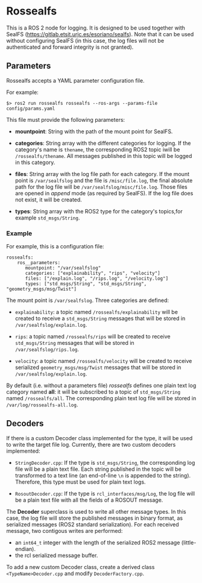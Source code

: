 # Rossealfs

This is a ROS 2 node for logging. It is designed to be used together with SealFS (https://gitlab.etsit.urjc.es/esoriano/sealfs). Note that it can be used without configuring SealFS (in this case, the log files will not be authenticated and forward integrity is not granted).

## Parameters 

Rossealfs accepts a YAML parameter configuration file.


 For example:

```
$> ros2 run rossealfs rossealfs --ros-args --params-file config/params.yaml
```

This file must provide the following parameters:

- **mountpoint**: String with the path of the mount point for SealFS.

- **categories**: String array with the different categories for logging. If the category's name is `thename`, the corresponding ROS2 topic iwill be  `/rossealfs/thename`. All messages published in this topic will be logged in this category.

- **files**: String array with the log file path for each category. If the mount point is `/var/sealfslog` and the file is `/misc/file.log`, the final absolute path for the log file will be `/var/sealfslog/misc/file.log`. Those files are opened in *append* mode (as required by SealFS). If the log file does not exist, it will be created. 

- **types**: String array with the ROS2 type for the category's topics,for example `std_msgs/String`.

### Example

For example, this is a configuration file:

```
rossealfs:
    ros__parameters:
       mountpoint: "/var/sealfslog"
       categories: ["explainability", "rips", "velocity"]
       files: ["/explain.log", "/rips.log", "/velocity.log"]
       types: ["std_msgs/String", "std_msgs/String", "geometry_msgs/msg/Twist"]
```

The mount point is `/var/sealfslog`. Three categories are defined:

- `explainability`: a topic named `/rossealfs/explainability` will be created to receive a `std_msgs/String` messages that will be stored in `/var/sealfslog/explain.log`.

- `rips`: a topic named `/rossealfs/rips` will be created to receive `std_msgs/String` messages that will be stored in `/var/sealfslog/rips.log`.

- `velocity`: a topic named `/rossealfs/velocity` will be created to receive serialized `geometry_msgs/msg/Twist` messages that will be stored in `/var/sealfslog/explain.log`.


By default (i.e. without a parameters file) *rossealfs* defines one plain text log category named **all**: it will be subscribed to a topic of `std_msgs/String` named `/rossealfs/all`. The corresponding plain text log file will be stored in `/var/log/rossealfs-all.log`.  

## Decoders

If there is a custom Decoder class implemented for the type, it will be used to write the target file log. Currently, there are two custom decoders implemented:

- `StringDecoder.cpp`: If the type is `std_msgs/String`, the corresponding log file will be a plain text file. Each string published in the topic will be transformed to a text line (an end-of-line `\n` is appended to the string). Therefore, this type must be used for plain text logs.

- `RosoutDecoder.cpp`: If the type is `rcl_interfaces/msg/Log`, the log file will be a plain text file with all the fields of a ROSOUT message.

The  **Decoder** superclass is used to write all other message types. In this case, the log file will store the published messages in binary format, as serialized messages (ROS2 standard serialization). For each received message, two contigous writes are performed:
       
- an `int64_t` integer with the length of the serialized ROS2 message (little-endian).
- the rcl serialized message buffer.

To add a new custom Decoder class, create a derived class `<TypeName>Decoder.cpp` and modify `DecoderFactory.cpp`. 


